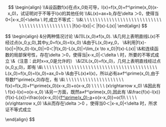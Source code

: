 $$
\begin{align}
\\&设函数f(x)在点x_0处可导，l(x)=f(x_0)+f^\prime(x_0)(x-x_0)，试证明对于不等于l(x)的其他任何
\\&L(x)=ax+b,存在\delta ＞0，使得当0<|x-x_0|<\delta \ 时,成立不等式：
\\&\ \ \ \ \ \ \ \ \ \ \ \  \ \ \ \ \ \ \ \ \ \ \ \ \ \ \ \ \ \ \ \ \ \ \ \ \ \ \ \ \ \ \ \ \ \ \ \ |f(x)-l(x)|＜ |f(x)-L(x)|
\end{align}
$$

$$
\begin{align}
&分两种情况讨论
\\&(1)L(x_0)≠f(x_0).
\\&几何上表明直线L(x)不经过点(x_0,y_0),其中y_0=f(x_0)=l(x_0)
\\&由于L(x_0)≠y_0，
\\&利用|f(x)-l(x)|=|f(x_0)-l(x_0)|=0＜|f(x_0)-L(x_0)|=\lim_{x \to x_0}|f(x)-L(x)|
\\&和连续函数的局部保号性，存在\delta ＞0，使得当|x-x_0|＜\delta  \ 时，所要的不等式成立
\\&（注意：此时x=x_0是允许的）
\\&(2)L(x_0)=f(x_0)，几何上表明直线经过点(x_0,y_0)，即有
\\&\ \ \ \ \ \ \ \ \ \ \ \ \ \ \ \ \ \ \ \ \ \ \ \ \ \ \ \ \ \ \ \ \ \ \ \ \ \ \ \ \ \ L(x_0)=f(x_0)=l(x_0)=ax_0+b
\\&由于L(x)≠l(x)，所以必有a≠f^\prime(x_0),由于导数f^\prime(x_0)存在，有
\\&\ \ \ \ \ \ \ \ \ \ \ \ \ \ \ \ \ \ \ \ \ \ f(x)=f(x_0)+f^\prime(x_0)(x-x_0)+o(x-x_0) \ \ \ \ \ (x\rightarrow x_0)
\\&因此有\ f(x)-l(x)=o(x-x_0)
\\&另一方面，既然a≠f^\prime(x_0),因此有
\\&\frac{f(x)-l(x)}{f(x)-L(x)}=\frac{o(x-x_0)}{[f^\prime(x_0)-a](x-x_0)+o(x-x_0)}=o(1)\ \ \ \ \ (x\rightarrow x_0)
\\&从而存在\delta ＞0 ，使得当0＜|x-x_0|<\delta 时，所求证不等式成立

\end{align}
$$

